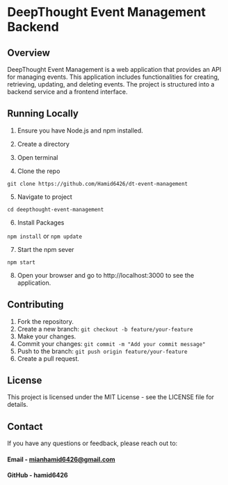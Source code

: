 # DeepThought Event Management Backend

## Overview

DeepThought Event Management is a web application that provides an API for managing events. This application includes functionalities for creating, retrieving, updating, and deleting events. The project is structured into a backend service and a frontend interface.

## Running Locally

1. Ensure you have Node.js and npm installed.

2. Create a directory

3. Open terminal

4. Clone the repo

`git clone https://github.com/Hamid6426/dt-event-management`

5. Navigate to project

`cd deepthought-event-management`

6. Install Packages

`npm install` or `npm update`

7. Start the npm sever

`npm start`

8. Open your browser and go to http://localhost:3000 to see the application.

## Contributing

1. Fork the repository.
2. Create a new branch:
`git checkout -b feature/your-feature`
3. Make your changes.
4. Commit your changes:
`git commit -m "Add your commit message"`
5. Push to the branch:
`git push origin feature/your-feature`
7. Create a pull request.

## License
This project is licensed under the MIT License - see the LICENSE file for details.

## Contact
If you have any questions or feedback, please reach out to:

#### Email - mianhamid6426@gmail.com
#### GitHub - hamid6426
